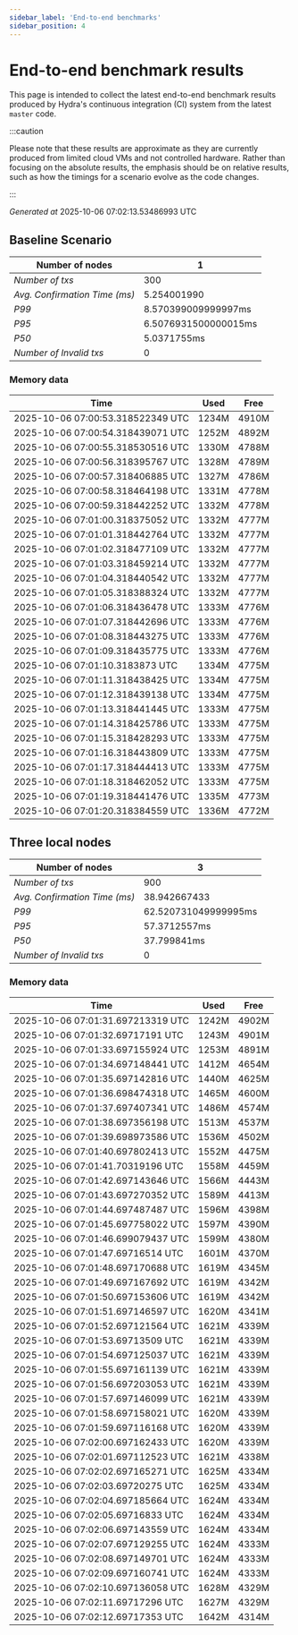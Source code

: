 ```yaml
--- 
sidebar_label: 'End-to-end benchmarks' 
sidebar_position: 4 
--- 
```


# End-to-end benchmark results 

This page is intended to collect the latest end-to-end benchmark  results produced by Hydra's continuous integration (CI) system from  the latest `master` code.

:::caution

Please note that these results are approximate  as they are currently produced from limited cloud VMs and not controlled hardware.  Rather than focusing on the absolute results,   the emphasis should be on relative results,  such as how the timings for a scenario evolve as the code changes.

:::

_Generated at_  2025-10-06 07:02:13.53486993 UTC


## Baseline Scenario



| Number of nodes |  1 | 
| -- | -- |
| _Number of txs_ | 300 |
| _Avg. Confirmation Time (ms)_ | 5.254001990 |
| _P99_ | 8.570399009999997ms |
| _P95_ | 6.5076931500000015ms |
| _P50_ | 5.0371755ms |
| _Number of Invalid txs_ | 0 |
      

### Memory data 

 | Time | Used | Free | 
|------------------------------------|------|------|
 | 2025-10-06 07:00:53.318522349 UTC | 1234M | 4910M | 
 | 2025-10-06 07:00:54.318439071 UTC | 1252M | 4892M | 
 | 2025-10-06 07:00:55.318530516 UTC | 1330M | 4788M | 
 | 2025-10-06 07:00:56.318395767 UTC | 1328M | 4789M | 
 | 2025-10-06 07:00:57.318406885 UTC | 1327M | 4786M | 
 | 2025-10-06 07:00:58.318464198 UTC | 1331M | 4778M | 
 | 2025-10-06 07:00:59.318442252 UTC | 1332M | 4778M | 
 | 2025-10-06 07:01:00.318375052 UTC | 1332M | 4777M | 
 | 2025-10-06 07:01:01.318442764 UTC | 1332M | 4777M | 
 | 2025-10-06 07:01:02.318477109 UTC | 1332M | 4777M | 
 | 2025-10-06 07:01:03.318459214 UTC | 1332M | 4777M | 
 | 2025-10-06 07:01:04.318440542 UTC | 1332M | 4777M | 
 | 2025-10-06 07:01:05.318388324 UTC | 1332M | 4777M | 
 | 2025-10-06 07:01:06.318436478 UTC | 1333M | 4776M | 
 | 2025-10-06 07:01:07.318442696 UTC | 1333M | 4776M | 
 | 2025-10-06 07:01:08.318443275 UTC | 1333M | 4776M | 
 | 2025-10-06 07:01:09.318435775 UTC | 1333M | 4776M | 
 | 2025-10-06 07:01:10.3183873 UTC | 1334M | 4775M | 
 | 2025-10-06 07:01:11.318438425 UTC | 1334M | 4775M | 
 | 2025-10-06 07:01:12.318439138 UTC | 1334M | 4775M | 
 | 2025-10-06 07:01:13.318441445 UTC | 1333M | 4775M | 
 | 2025-10-06 07:01:14.318425786 UTC | 1333M | 4775M | 
 | 2025-10-06 07:01:15.318428293 UTC | 1333M | 4775M | 
 | 2025-10-06 07:01:16.318443809 UTC | 1333M | 4775M | 
 | 2025-10-06 07:01:17.318444413 UTC | 1333M | 4775M | 
 | 2025-10-06 07:01:18.318462052 UTC | 1333M | 4775M | 
 | 2025-10-06 07:01:19.318441476 UTC | 1335M | 4773M | 
 | 2025-10-06 07:01:20.318384559 UTC | 1336M | 4772M | 


## Three local nodes



| Number of nodes |  3 | 
| -- | -- |
| _Number of txs_ | 900 |
| _Avg. Confirmation Time (ms)_ | 38.942667433 |
| _P99_ | 62.520731049999995ms |
| _P95_ | 57.3712557ms |
| _P50_ | 37.799841ms |
| _Number of Invalid txs_ | 0 |
      

### Memory data 

 | Time | Used | Free | 
|------------------------------------|------|------|
 | 2025-10-06 07:01:31.697213319 UTC | 1242M | 4902M | 
 | 2025-10-06 07:01:32.69717191 UTC | 1243M | 4901M | 
 | 2025-10-06 07:01:33.697155924 UTC | 1253M | 4891M | 
 | 2025-10-06 07:01:34.697148441 UTC | 1412M | 4654M | 
 | 2025-10-06 07:01:35.697142816 UTC | 1440M | 4625M | 
 | 2025-10-06 07:01:36.698474318 UTC | 1465M | 4600M | 
 | 2025-10-06 07:01:37.697407341 UTC | 1486M | 4574M | 
 | 2025-10-06 07:01:38.697356198 UTC | 1513M | 4537M | 
 | 2025-10-06 07:01:39.698973586 UTC | 1536M | 4502M | 
 | 2025-10-06 07:01:40.697802413 UTC | 1552M | 4475M | 
 | 2025-10-06 07:01:41.70319196 UTC | 1558M | 4459M | 
 | 2025-10-06 07:01:42.697143646 UTC | 1566M | 4443M | 
 | 2025-10-06 07:01:43.697270352 UTC | 1589M | 4413M | 
 | 2025-10-06 07:01:44.697487487 UTC | 1596M | 4398M | 
 | 2025-10-06 07:01:45.697758022 UTC | 1597M | 4390M | 
 | 2025-10-06 07:01:46.699079437 UTC | 1599M | 4380M | 
 | 2025-10-06 07:01:47.69716514 UTC | 1601M | 4370M | 
 | 2025-10-06 07:01:48.697170688 UTC | 1619M | 4345M | 
 | 2025-10-06 07:01:49.697167692 UTC | 1619M | 4342M | 
 | 2025-10-06 07:01:50.697153606 UTC | 1619M | 4342M | 
 | 2025-10-06 07:01:51.697146597 UTC | 1620M | 4341M | 
 | 2025-10-06 07:01:52.697121564 UTC | 1621M | 4339M | 
 | 2025-10-06 07:01:53.69713509 UTC | 1621M | 4339M | 
 | 2025-10-06 07:01:54.697125037 UTC | 1621M | 4339M | 
 | 2025-10-06 07:01:55.697161139 UTC | 1621M | 4339M | 
 | 2025-10-06 07:01:56.697203053 UTC | 1621M | 4339M | 
 | 2025-10-06 07:01:57.697146099 UTC | 1621M | 4339M | 
 | 2025-10-06 07:01:58.697158021 UTC | 1620M | 4339M | 
 | 2025-10-06 07:01:59.697116168 UTC | 1620M | 4339M | 
 | 2025-10-06 07:02:00.697162433 UTC | 1620M | 4339M | 
 | 2025-10-06 07:02:01.697112523 UTC | 1621M | 4338M | 
 | 2025-10-06 07:02:02.697165271 UTC | 1625M | 4334M | 
 | 2025-10-06 07:02:03.69720275 UTC | 1625M | 4334M | 
 | 2025-10-06 07:02:04.697185664 UTC | 1624M | 4334M | 
 | 2025-10-06 07:02:05.69716833 UTC | 1624M | 4334M | 
 | 2025-10-06 07:02:06.697143559 UTC | 1624M | 4334M | 
 | 2025-10-06 07:02:07.697129255 UTC | 1624M | 4333M | 
 | 2025-10-06 07:02:08.697149701 UTC | 1624M | 4333M | 
 | 2025-10-06 07:02:09.697160741 UTC | 1624M | 4333M | 
 | 2025-10-06 07:02:10.697136058 UTC | 1628M | 4329M | 
 | 2025-10-06 07:02:11.69717296 UTC | 1627M | 4329M | 
 | 2025-10-06 07:02:12.69717353 UTC | 1642M | 4314M | 


